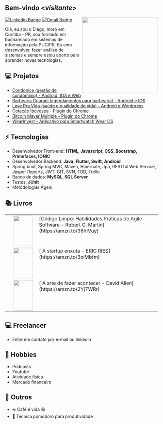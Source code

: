 <h2> Bem-vindo <<i>visitante</i>></h2>

<img align='right' src='https://images.unsplash.com/photo-1579412690850-bd41cd0af397?ixid=MXwxMjA3fDB8MHxwaG90by1wYWdlfHx8fGVufDB8fHw%3D&ixlib=rb-1.2.1&auto=format&fit=crop&w=401&q=80' width='250"'>

[![Linkedin Badge](https://img.shields.io/badge/-Lindkeden-blue?style=flat-square&logo=Linkedin&logoColor=white&link=https://www.linkedin.com/in/diego-porfirio/)](https://www.linkedin.com/in/diego-porfirio/) 
[![Gmail Badge](https://img.shields.io/badge/-Gmail-Red?style=flat-square&logo=Gmail&logoColor=white&link=mailto:diego.porfirio@gmail.com)](mailto:diego.porfirio@gmail.com)

Olá, eu sou o Diego, moro em Curitiba - PR, sou formado em bacharelado em sistemas de informação pela PUC/PR. Eu amo desenvolver, fazer análise de sistemas e sempre estou aberto para aprender novas tecnologias.

## 💻 Projetos
* [Condonice (gestão de condomínio) - Android, IOS e Web](https://play.google.com/store/apps/details?id=br.com.condonice&hl=pt_BR&gl=US)
* [Barbearia Guarani (agendamentos para barbearia) - Android e IOS](https://play.google.com/store/apps/details?id=br.com.barberapp.guarani&hl=es_SV)
* [Leve Pra Vida (saúde e qualidade de vida) - Android e Wordpress](https://play.google.com/store/apps/details?id=br.com.levepravida)
* [Cotação Ibovespa - Plugin do Chrome](https://chromewebstore.google.com/detail/cota%C3%A7%C3%A3o-ibovespa/jgjhgngkklajpchggkciipmhlgmhfnij?hl=pt-BR)
* [Bitcoin Mayer Multiple - Plugin do Chrome](https://chromewebstore.google.com/detail/bitcoin-mayer-multiple/mglcapocffmnnjmpfodchhhfjjkhmjck?hl=pt-BR)
* [WearInvest - Aplicativo para Smartwatch Wear OS](https://wearinvest.com.br)
  
## ⚡ Tecnologias
- Desenvolvedor Front-end: **HTML, Javascript, CSS, Bootstrap, Primefaces, IONIC**
- Desenvolvedor Backend: **Java, Flutter, Swift, Android**
- Spring boot, Spring MVC, Maven, Hibernate, Jpa, RESTful Web Service, Jasper Reports, JWT, GIT, SVN, TDD, Trello
- Banco de dados: **MySQL, SQL Server**
- Testes: **JUnit**
- Metódologias Ágeis

## :books: Livros

<table>
  <tr>
    <td>[<img align='left' src='https://imgv2-1-f.scribdassets.com/img/document/79965690/original/de85582231/1607509857?v=1' width='64"' height='100"' hspace="20">Código Limpo: Habilidades Práticas do Agile Software - Robert C. Martin] (https://amzn.to/36hIVuy)</td> 
  </tr> 
  <tr>
    <td>[<img align='left' src='https://images-na.ssl-images-amazon.com/images/I/41nnVZbC+eL._SY344_BO1,204,203,200_.jpg' width='64"' height='100"' hspace="20"> A startup enxuta - ERIC RIES] (https://amzn.to/3oiMbfm)</td> 
  </tr>
   <tr>
    <td>[<img align='left' src='https://images-na.ssl-images-amazon.com/images/I/51AIuvAA7XL._SY498_BO1,204,203,200_.jpg' width='64"' height='100"' hspace="20"> A arte de fazer acontecer - David Allen] (https://amzn.to/2Yj7WRr)</td> 
  </tr>
</table>   

## :computer: Freelancer
- Entre em contato por e-mail ou linkedin

## :pushpin: Hobbies
- Podcasts
- Youtube
- Atividade física
- Mercado financeiro

## 👋 Outros 
- :coffee: Café é vida :satisfied:
- :tomato: Técnica pomodoro para produtividade
